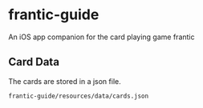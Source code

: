 # frantic-guide
An iOS app companion for the card playing game frantic

## Card Data
The cards are stored in a json file.

`frantic-guide/resources/data/cards.json`
